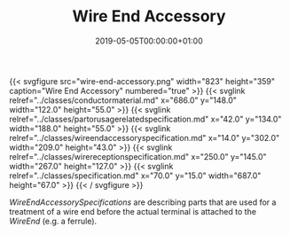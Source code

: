 ﻿---
title: Wire End Accessory
toc: false
type: specs
date: "2019-05-05T00:00:00+01:00"
draft: false
menu:
  vec120:
    identifier: description-of-components/wire-end-accessory    
    parent: description-of-components
    weight: 1003006 

# Prev/next pager order (if `docs_section_pager` enabled in `params.toml`)
weight: 1003006
---
{{< svgfigure src="wire-end-accessory.png" width="823" height="359" caption="Wire End Accessory" numbered="true" >}}
  {{< svglink relref="../classes/conductormaterial.md" x="686.0" y="148.0" width="122.0" height="55.0" >}}
  {{< svglink relref="../classes/partorusagerelatedspecification.md" x="42.0" y="134.0" width="188.0" height="55.0" >}}
  {{< svglink relref="../classes/wireendaccessoryspecification.md" x="14.0" y="302.0" width="209.0" height="43.0" >}}
  {{< svglink relref="../classes/wirereceptionspecification.md" x="250.0" y="145.0" width="267.0" height="127.0" >}}
  {{< svglink relref="../classes/specification.md" x="70.0" y="15.0" width="687.0" height="67.0" >}}
{{< / svgfigure >}}
<html>   <head>     </head>   <body>     <p> <i>WireEndAccessorySpecifications </i>are describing parts that are used for a treatment of a wire end before the actual terminal is attached to the <i>WireEnd</i> (e.g. a ferrule).      </p>    </body> </html> 
